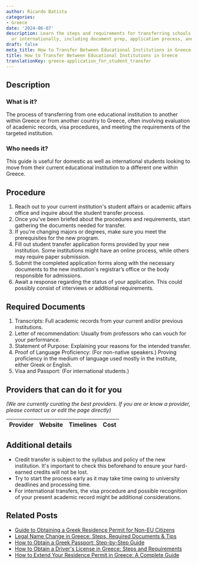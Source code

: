 ```yaml
---
author: Ricardo Batista
categories:
- Greece
date: '2024-06-07'
description: Learn the steps and requirements for transferring schools within Greece
  or internationally, including document prep, application process, and visa info.
draft: false
meta_title: How to Transfer Between Educational Institutions in Greece
title: How to Transfer Between Educational Institutions in Greece
translationKey: greece-application_for_student_transfer
---
```


## Description
### What is it?
The process of transferring from one educational institution to another within Greece or from another country to Greece, often involving evaluation of academic records, visa procedures, and meeting the requirements of the targeted institution.

### Who needs it?
This guide is useful for domestic as well as international students looking to move from their current educational institution to a different one within Greece.

## Procedure

1. Reach out to your current institution's student affairs or academic affairs office and inquire about the student transfer process. 
2. Once you've been briefed about the procedures and requirements, start gathering the documents needed for transfer.
3. If you're changing majors or degrees, make sure you meet the prerequisites for the new program.
4. Fill out student transfer application forms provided by your new institution. Some institutions might have an online process, while others may require paper submission.
5. Submit the completed application forms along with the necessary documents to the new institution's registrar’s office or the body responsible for admissions.
6. Await a response regarding the status of your application. This could possibly consist of interviews or additional requirements.

## Required Documents

1. Transcripts: Full academic records from your current and/or previous institutions.
2. Letter of recommendation: Usually from professors who can vouch for your performance.
3. Statement of Purpose: Explaining your reasons for the intended transfer.
4. Proof of Language Proficiency: (For non-native speakers.) Proving proficiency in the medium of language used mostly in the institute, either Greek or English.
5. Visa and Passport: (For international students.)

## Providers that can do it for you

_(We are currently curating the best providers. If you are or know a provider, please contact us or edit the page directly)_

| Provider        |     Website     |     Timelines    |       Cost      |
| :-------------: | :-------------: |  :-------------: | :-------------: |

## Additional details
- Credit transfer is subject to the syllabus and policy of the new institution. It's important to check this beforehand to ensure your hard-earned credits will not be lost.
- Try to start the process early as it may take time owing to university deadlines and processing time.
- For international transfers, the visa procedure and possible recognition of your present academic record might be additional considerations.


## Related Posts

- [Guide to Obtaining a Greek Residence Permit for Non-EU Citizens](https://tramitit.com/guides/greece/application_for_residence_permit/)
- [Legal Name Change in Greece: Steps, Required Documents & Tips](https://tramitit.com/guides/greece/application_for_name_change_certificate/)
- [How to Obtain a Greek Passport: Step-by-Step Guide](https://tramitit.com/guides/greece/application_for_passport_issuance/)
- [How to Obtain a Driver's License in Greece: Steps and Requirements](https://tramitit.com/guides/greece/application_for_drivers_license/)
- [How to Extend Your Residence Permit in Greece: A Complete Guide](https://tramitit.com/guides/greece/application_for_residence_permit_extension/)